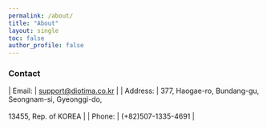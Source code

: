 ```yaml
---
permalink: /about/
title: "About"
layout: single
toc: false
author_profile: false
---
```


### Contact

<style>
td, th {
   border: none!important;
}
</style>

| Email: | [support@diotima.co.kr](mailto:support@diotima.co.kr) |
| Address: | 377, Haogae-ro, Bundang-gu, Seongnam-si, Gyeonggi-do, <br><br> 13455, Rep. of KOREA |
| Phone: | (+82)507-1335-4691 |


